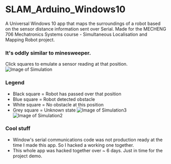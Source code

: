 # SLAM_Arduino_Windows10

A Universal Windows 10 app that maps the surroundings of a robot based on the sensor distance information sent over Serial.
Made for the MECHENG 706 Mechatronics Systems course - Simultaneous Localisation and Mapping Robot project.

### It's oddly similar to minesweeper.
Click squares to emulate a sensor reading at that position.
![Image of Simulation](https://i.gyazo.com/9e406f68968c57d4c676f2c30b50d2db.gif)

### Legend
* Black square = Robot has passed over that position
* Blue square = Robot detected obstacle
* White square = No obstacle at this position
* Grey square = Unknown state
![Image of Simulation3](https://i.gyazo.com/6ccafb6f55f7fc9e5fbc446abab3deb1.gif)
![Image of Simulation2](https://i.gyazo.com/826b2c9039a0d67b9e3e3f25fd286866.gif)


### Cool stuff
* Window's serial communications code was not production ready at the time I made this app. So I hacked a working one together.
* This whole app was hacked together over ~ 6 days. Just in time for the project demo.
